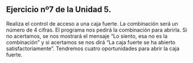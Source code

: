 ## Ejercicio nº7 de la Unidad 5.

Realiza el control de acceso a una caja fuerte. La combinación será un
número de 4 cifras. El programa nos pedirá la combinación para abrirla. Si no
acertamos, se nos mostrará el mensaje “Lo siento, esa no es la combinación”
y si acertamos se nos dirá “La caja fuerte se ha abierto satisfactoriamente”.
Tendremos cuatro oportunidades para abrir la caja fuerte.